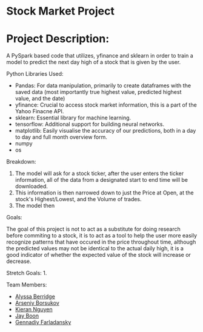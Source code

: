 # Stock Market Project

# Project Description:
A PySpark based code that utilizes, yfinance and sklearn in order to train a model to predict the next day high of a stock that is given by the user.

Python Libraries Used:
- Pandas: For data manipulation, primarily to create dataframes with the saved data (most importantly true highest value, predicted highest value, and the date)
- yfinance: Crucial to access stock market information, this is a part of the Yahoo Finacne API.
- sklearn: Essential library for machine learning.
- tensorflow: Additional support for building neural networks.
- matplotlib: Easily visualise the accuracy of our predictions, both in a day to day and full month overview form.
- numpy 
- os

Breakdown:

1. The model will ask for a stock ticker, after the user enters the ticker information, all of the data from a designated start to end time will be downloaded.
2. This information is then narrowed down to just the Price at Open, at the stock's Highest/Lowest, and the Volume of trades.
3. The model then 


Goals:

The goal of this project is not to act as a substitute for doing research before commiting to a stock, it is to act as a tool to help the user more easily recognize patterns that have occured in the price throughout time, although the predicted values may not be identical to the actual daily high, it is a good indicator of whether the expected value of the stock will increase or decrease.

Stretch Goals:
1. 


Team Members:
- [Alyssa Berridge](https://github.com/A-bearr)
- [Arseniy Borsukov](https://github.com/arzingy)
- [Kieran Nguyen](https://github.com/kieranto1204)
- [Jay Boon](https://github.com/JHBoon)
- [Gennadiy Farladansky](https://github.com/genasha4168)
